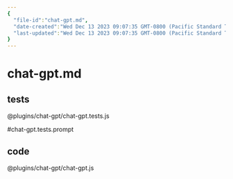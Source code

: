 ```yaml
---
{
  "file-id":"chat-gpt.md",
  "date-created":"Wed Dec 13 2023 09:07:35 GMT-0800 (Pacific Standard Time)",
  "last-updated":"Wed Dec 13 2023 09:07:35 GMT-0800 (Pacific Standard Time)"
}
---
```


# chat-gpt.md

## tests

@plugins/chat-gpt/chat-gpt.tests.js

#chat-gpt.tests.prompt

## code

@plugins/chat-gpt/chat-gpt.js


